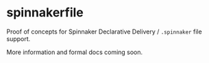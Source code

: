 # spinnakerfile

Proof of concepts for Spinnaker Declarative Delivery / `.spinnaker` file support.

More information and formal docs coming soon.
